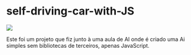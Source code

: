 # self-driving-car-with-JS

![](https://i.imgur.com/Fb74ZLQb.gif)

Este foi um projeto que fiz junto à uma aula de AI onde é criado uma Ai simples sem bibliotecas de terceiros, apenas JavaScript.
